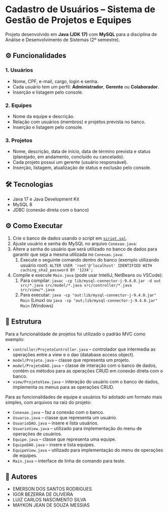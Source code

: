 # Cadastro de Usuários – Sistema de Gestão de Projetos e Equipes

Projeto desenvolvido em **Java (JDK 17)** com **MySQL** para a disciplina de Análise e Desenvolvimento de Sistemas (2º semestre).

## ⚙️ Funcionalidades

### 1. Usuários
- Nome, CPF, e-mail, cargo, login e senha.
- Cada usuário tem um perfil: **Administrador**, **Gerente** ou **Colaborador**.
- Inserção e listagem pelo console.

### 2. Equipes
- Nome da equipe e descrição.
- Relação com usuários (membros) e projetos prevista no banco.
- Inserção e listagem pelo console.

### 3. Projetos
- Nome, descrição, data de início, data de término prevista e status  
  (planejado, em andamento, concluído ou cancelado).
- Cada projeto possui um gerente (usuário responsável).
- Inserção, listagem, atualização de status e exclusão pelo console.

## 🛠️ Tecnologias
- Java 17 e Java Development Kit
- MySQL 8
- JDBC (conexão direta com o banco)

## ⚙️ Como Executar
1. Crie o banco de dados usando o script em [`script.sql`](script.sql).
2. Ajuste usuário e senha do MySQL no arquivo `Conexao.java`:
3. Altere a senha do usuário que será utilizado no banco de dados para garantir que seja a mesma utilizada no `Conexao.java`:
    1. Execute o seguinte comando dentro do banco (exemplo utilizando usuário _root_): `ALTER USER 'root'@'localhost' IDENTIFIED WITH caching_sha2_password BY '1234';`
4. Compile e execute `Main.java` (pode usar IntelliJ, NetBeans ou VSCode):
    1. Para compilar: `javac -cp lib/mysql-connector-j-9.4.0.jar -d out src/*.java src/model/*.java src/controller/*.java src/view/*.java`
    2. Para executar: `java -cp "out:lib/mysql-connector-j-9.4.0.jar" Main` (Linux) ou `java -cp "out;lib/mysql-connector-j-9.4.0.jar" Main` (Windows)

## 📂 Estrutura

Para a funcionalidade de projetos foi utilizado o padrão MVC como exemplo:
- `controller/ProjetoController.java` – controlador que intermedia as operações entre a view e o dao (database access object).
- `model/Projeto.java` – classe que representa um projeto.
- `model/ProjetoDAO.java` – classe de interação com o banco de dados, contém os métodos para as operações CRUD em conexão direta com o banco.
- `view/ProjetoView.java` – interação do usuário com o banco de dados, implementa os menus para as operações CRUD.

Para as funcionalidades de equipe e usuários foi adotado um formato mais simples, com arquivos na raíz do projeto:
- `Conexao.java` – faz a conexão com o banco.
- `Usuario.java` – classe que representa um usuário.
- `UsuarioDAO.java` – insere e lista usuários.
- `UsuarioView.java` – utilizado para implementação do menu de operações de usuários.
- `Equipe.java` – classe que representa uma equipe.
- `EquipeDAO.java` – insere e lista equipes.
- `EquipeView.java` – utilizado para implementação do menu de operações de equipes.
- `Main.java` – interface de linha de comando para teste.

## 👥 Autores

- EMERSON DOS SANTOS RODRIGUES
- IGOR BEZERRA DE OLIVEIRA
- LUIZ CARLOS NASCIMENTO SILVA
- MAYKON JEAN DE SOUZA MESSIAS                     
